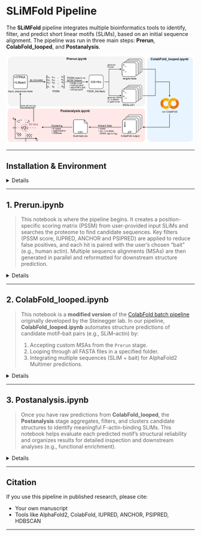 
# SLiMFold Pipeline

The **SLiMFold** pipeline integrates multiple bioinformatics tools to identify, filter, and predict short linear motifs (SLiMs), based on an initial sequence alignment. The pipeline was run in three main steps: **Prerun**, **ColabFold_looped**, and **Postanalysis**.

![Alt text](images/Pipeline.png)

---

## Installation & Environment

<details>
  
1. **Clone This Repo & Create the Conda Environment**  
   ```bash
   git clone https://github.com/YourUserName/SLiM_AF2_screen.git
   cd SLiM_AF2_screen

   conda env create -f slim_env.yml
   conda activate SLiM_AF2_screen
   ```
2. **Register as Jupyter Kernel** (optional, but recommended)
   ```bash
   python -m ipykernel install --user --name SLiM_AF2_screen --display-name "SLiM_AF2_screen"
   ```
3. **Install External Tools**  
   - **PsiPred 4.0**: [psipred GitHub](https://github.com/psipred/psipred)  
   - **IUPred3**: [iupred3.elte.hu](https://iupred3.elte.hu/download_new)  
   - **Databases**: [UniRef90 in .fasta.gz](https://ftp.uniprot.org/pub/databases/uniprot/uniref/uniref90/) & [NCBI protein dataset in .fasta](https://www.ncbi.nlm.nih.gov/datasets/taxonomy/)

</details>


---


## 1. Prerun.ipynb

> This notebook is where the pipeline begins. It creates a position-specific scoring matrix (PSSM) from user-provided input SLiMs and searches the proteome to find candidate sequences. Key filters (PSSM score, IUPRED, ANCHOR and PSIPRED) are applied to reduce false positives, and each hit is paired with the user’s chosen “bait” (e.g., human actin). Multiple sequence alignments (MSAs) are then generated in parallel and reformatted for downstream structure prediction.

<details>
  <summary>Details</summary>

1. **Folder and pathway setup**  
   - Please define the paths iupred_path, psipred_path, NCBI_protein_database, uniref90_path, reformat_path and your bait_sequence. 
   - Automatically creates a consistent project folder structure.  
   - Requires the user’s environment to be active (e.g. `conda activate SLiM_AF2_screen`).
   - Move your inital aligment to the **Input Folder** and rename it to **input.fasta** (see example folder). 

2. **PSSM Generation with BLOSUM62**  
   - Uses user-provided SLiMs (aligned FASTA in input.fasta) and the BLOSUM62 substitution matrix.  
   - Produces a PSSM cutoff (default for BLOSUM62 is set to 10).

3. **Proteome Search**  
   - (A) Prompts the user first to define the probable secondary structure involved in the interaction. User can choose bewtween 'helix', 'strand', 'coil' or 'unknown'. 
   - (B) Then scores the human proteome (or your organism of choice) using the PSSM, as well as IUPRED, ANCHOR, PSIPRED. Retains only hits meeting specified cutoffs for PSSM, IUPRED, ANCHOR, PSIPRED, etc. Extends each hit by ±20 residues to capture potential context.
   - (C) Removes identical sequences found to avoid running them through jackhmmer and colabfold multiple times.
   - (Optional, if not first iteration) Compare the PSSM-hits of two iterations and write the unique hits to a new FASTA file. Please ignore this cell in case you are running the first iteration.

4. **Bait Fusion and Prey-Bait Preparation**
   - The predefined bait sequence is appended to each unique hit, separated by a colon (> header as peptide:bait).

5. **Split Prey-Bait pairs into individual FASTA files for ColabFold input** 

6. **Multiple Sequence Alignment for Bait** 
   - Runs jackhmmer for the bait sequence, with modified filters, against the UniRef90 database to identify homologs and generate a .sto alignment file.

7. **Multiple Sequence Alignment for Peptides** 
   - Runs jackhmmer for each peptide, with modified filters, against the UniRef90 database to identify homologs and generate a .sto alignment file.
   - Uses parallel processing to speed up computation — both the number of CPU cores per search and the number of parallel processes can be adjusted by the user.
   - Automatically tracks remaining peptides, so the run can resume from where it left off using the *input_remaining.fasta* file in case of interruption.

8. **Converts the .sto to .a3m** 

9. **Sort and Deduplicate .a3m Files Based on Sequence Identity**
   - Sorts all .a3m files by global sequence identity to the reference (first) sequence, placing the most similar sequences at the top to improve MSA quality for structure prediction.
   - For the bait MSA (bait_sequence.a3m), the user is prompted whether they want to sort it.
   - Deduplicates the bait .a3m file (based on exact sequence match) to remove redundant homologs, ensuring higher sequence diversity and enhancing co-evolutionary signal strength for better complex prediction accuracy.

10. **Trims the MSA**
    - Reduces the size of each .a3m file by keeping only the first N sequences (default: 2048).

11. **Combines Bait and Prey MSAs for ColabFoldA**

</details>

---

## 2. ColabFold_looped.ipynb

> This notebook is a **modified version** of the [ColabFold batch pipeline](https://github.com/sokrypton/ColabFold) originally developed by the Steinegger lab. In our pipeline, **ColabFold_looped.ipynb** automates structure predictions of candidate motif–bait pairs (e.g., SLiM–actin) by:
>
> 1. Accepting custom MSAs from the `Prerun` stage.  
> 2. Looping through all FASTA files in a specified folder.  
> 3. Integrating multiple sequences (SLiM + bait) for AlphaFold2 Multimer predictions.

<details>
  <summary>Details</summary>

1. **Batch Processing & Automation**  
   - Scans a given folder (e.g., in Google Drive) for all `.fasta` files.  
   - Automatically runs AlphaFold2 Multimer for each file–MSA pair.  
   - No manual input required for each sequence, speeding up large-scale screening.

2. **Integration of Custom MSAs**  
   - If `.a3m` alignment files exist from **Prerun** (stored in a designated “MSA” folder), the notebook **matches each `.a3m`** to its corresponding `.fasta` by name.  
   - These custom MSAs help improve structure predictions by providing more specific alignments.

3. **Configurable Output**  
   - Allows custom output folders to keep results organized.  
   - Lets you adjust seeds and other AlphaFold2 parameters, enabling fine-tuning of your predictions.

4. **AlphaFold2 Multimer Predictions**  
   - Uses the combined sequences (motif + bait) to generate 3D models.  
   - Logs pLDDT, pTM, and ipTM scores to measure model confidence and interface quality.

</details>

---

## 3. Postanalysis.ipynb

> Once you have raw predictions from **ColabFold_looped**, the **Postanalysis** stage aggregates, filters, and clusters candidate structures to identify meaningful F-actin-binding SLiMs. This notebook helps evaluate each predicted motif’s structural reliability and organizes results for detailed inspection and downstream analyses (e.g., functional enrichment).

<details>
  <summary>Details</summary>

1. **Loading & Filtering Models**  
   - Reads all predicted structures and extracts:  
     - pLDDT: Per-residue confidence.  
     - pTM & ipTM: Global and interface metrics indicating interchain confidence.  
   - Excludes structures with ipTM < 0.6 (default), which generally indicates poor interface reliability.

2. **Structural Alignment & RMSD**  
   - Aligns each candidate structure to a reference PDB (e.g., ITPKA–actin complex).  
   - Calculates RMSD over the alpha-carbon atoms in the motif region (P1–P9).  
     - RMSD quantifies how closely the predicted motif aligns to the known reference.

3. **Angular Measurements**  
   - Computes φ (azimuth) and θ (polar) angles to represent the motif’s orientation.  
   - Calculates helix polarity to capture directionality.  
   - Generates Δφ and Δθ values by comparing each predicted motif’s orientation to the reference.

4. **Clustering**  
   - Performs HDBSCAN clustering using RMSD, Δφ, Δθ, and polarity as features.  
   - Chooses optimal clustering parameters (e.g., minimum cluster size, minimum samples) based on silhouette score, Davies-Bouldin index, and Calinski-Harabasz index.

5. **Cluster Examination & Data Export**  
   - Structures in each cluster are exported to `.pml` files for inspection in PyMOL.  
   - Corresponding sequences are compiled into FASTA files, enabling:  
     - Sequence logo generation to identify conserved positions.  
     - Gene ontology (GO) enrichment analysis (by mapping each sequence to its gene via NCBI).

</details>

---


## Citation

If you use this pipeline in published research, please cite:
- Your own manuscript
- Tools like AlphaFold2, ColabFold, IUPRED, ANCHOR, PSIPRED, HDBSCAN

---

